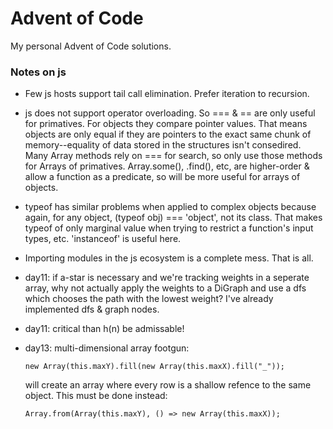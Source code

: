 # Advent of Code
My personal Advent of Code solutions.

### Notes on js
- Few js hosts support tail call elimination. Prefer iteration to recursion.

- js does not support operator overloading. So === & == are only useful for
  primatives. For objects they compare pointer values. That means objects are
  only equal if they are pointers to the exact same chunk of memory--equality
  of data stored in the structures isn't consedired. Many Array methods rely on
  === for search, so only use those methods for Arrays of
  primatives. Array.some(), .find(), etc, are higher-order & allow a function
  as a predicate, so will be more useful for arrays of objects.

- typeof has similar problems when applied to complex objects because again,
  for any object, (typeof obj) === 'object', not its class. That makes typeof
  of only marginal value when trying to restrict a function's input types,
  etc. 'instanceof' is useful here.

- Importing modules in the js ecosystem is a complete mess. That is all.

- day11: if a-star is necessary and we're tracking weights in a seperate array,
  why not actually apply the weights to a DiGraph and use a dfs which chooses
  the path with the lowest weight? I've already implemented dfs & graph nodes.

- day11: critical than h(n) be admissable!

- day13: multi-dimensional array footgun:
  
  `new Array(this.maxY).fill(new Array(this.maxX).fill("_"));`

  will create an array where every row is a shallow refence to the same object.
  This must be done instead:

  `Array.from(Array(this.maxY), () => new Array(this.maxX));`